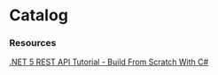 # Catalog

### Resources
[.NET 5 REST API Tutorial - Build From Scratch With C#](https://www.youtube.com/watch?v=ZXdFisA_hOY)

